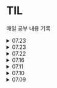 # TIL
매일 공부 내용 기록

<details>
<summary>07.23</summary>
<div markdown="1">

[ 2024-07-25 목 ]    
단속카메라 - https://school.programmers.co.kr/learn/courses/30/lessons/42884    

❑ SQL    
https://school.programmers.co.kr/learn/courses/30/lessons/131118 - Lv.4     

</div>
</details>

<details>
<summary>07.23</summary>
<div markdown="1">

[ 2024-07-23 화 ]    
풍선 터트리기 - https://school.programmers.co.kr/learn/courses/30/lessons/68646    
석유 시추 - https://school.programmers.co.kr/learn/courses/30/lessons/250136

</div>
</details>

<details>
<summary>07.22</summary>
<div markdown="1">

[ 2024-07-22 월 ]    
땅따먹기 - https://school.programmers.co.kr/learn/courses/30/lessons/12913      

❑ SQL(Lv4, Lv5)     
https://school.programmers.co.kr/learn/courses/30/lessons/157339     
https://school.programmers.co.kr/learn/courses/30/lessons/131534     
</div>
</details>

<details>
<summary>07.16</summary>
<div markdown="1">
  
[ 2024-07-16 화 ]   
부대복귀(BFS) - https://school.programmers.co.kr/learn/courses/30/lessons/132266   
합승택시요금 - https://school.programmers.co.kr/learn/courses/30/lessons/72413

❑ 서브쿼리   
https://school.programmers.co.kr/learn/courses/30/lessons/131124   
https://school.programmers.co.kr/learn/courses/30/lessons/62284
</div>
</details>

<details>
<summary>07.11</summary>
<div markdown="1">

[ 2024-07-15 월 ]    
거리두기 확인하기 - https://school.programmers.co.kr/learn/courses/30/lessons/81302    
셔틀버스 - https://school.programmers.co.kr/learn/courses/30/lessons/17678

❑ Join (Lv.3,Lv.4,Lv.5)   
https://school.programmers.co.kr/learn/courses/30/lessons/157339   
https://school.programmers.co.kr/learn/courses/30/lessons/276035   
https://school.programmers.co.kr/learn/courses/30/lessons/131534

❑ Group by (Lv.3)   
https://school.programmers.co.kr/learn/courses/30/lessons/157340   
https://school.programmers.co.kr/learn/courses/30/lessons/151139
</div>
</details>

<details>
<summary>07.10</summary>
<div markdown="1">
  
[ 2024-07-10 수 ]   
리코쳇 로봇 - https://school.programmers.co.kr/learn/courses/30/lessons/169199   
거리두기 확인하기 - https://school.programmers.co.kr/learn/courses/30/lessons/81302

❑ Join (Lv.3)   
https://school.programmers.co.kr/learn/courses/30/lessons/59042   
https://school.programmers.co.kr/learn/courses/30/lessons/59043   
https://school.programmers.co.kr/learn/courses/30/lessons/59044

❑ Group by (Lv.3)   
https://school.programmers.co.kr/learn/courses/30/lessons/157340   
https://school.programmers.co.kr/learn/courses/30/lessons/151139 

</div>
</details>

<details>
<summary>07.09</summary>
<div markdown="1">
  
[ 2024-07-09 화 ]   
네트워크 - https://school.programmers.co.kr/learn/courses/30/lessons/43162   
피로도 - https://school.programmers.co.kr/learn/courses/30/lessons/87946

❑ Sum/Max/Min (Lv.2)   
https://school.programmers.co.kr/learn/courses/30/lessons/131115   

❑ Join (Lv.3)   
https://school.programmers.co.kr/learn/courses/30/lessons/59042   
https://school.programmers.co.kr/learn/courses/30/lessons/59043   
https://school.programmers.co.kr/learn/courses/30/lessons/59044

</div>
</details>

